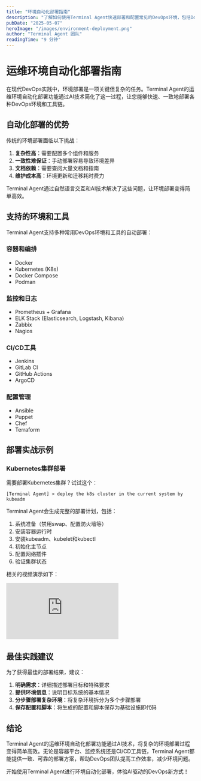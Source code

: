 ```yaml
---
title: "环境自动化部署指南"
description: "了解如何使用Terminal Agent快速部署和配置常见的DevOps环境，包括Docker、Kubernetes和监控系统。"
pubDate: "2025-05-07"
heroImage: "/images/environment-deployment.png"
author: "Terminal Agent 团队"
readingTime: "9 分钟"
---
```


# 运维环境自动化部署指南

在现代DevOps实践中，环境部署是一项关键但复杂的任务。Terminal Agent的运维环境自动化部署功能通过AI技术简化了这一过程，让您能够快速、一致地部署各种DevOps环境和工具链。

## 自动化部署的优势

传统的环境部署面临以下挑战：

1. **复杂性高**：需要配置多个组件和服务
2. **一致性难保证**：手动部署容易导致环境差异
3. **文档依赖**：需要查阅大量文档和指南
4. **维护成本高**：环境更新和迁移耗时费力

Terminal Agent通过自然语言交互和AI技术解决了这些问题，让环境部署变得简单高效。

## 支持的环境和工具

Terminal Agent支持多种常用DevOps环境和工具的自动部署：

### 容器和编排
- Docker
- Kubernetes (K8s)
- Docker Compose
- Podman

### 监控和日志
- Prometheus + Grafana
- ELK Stack (Elasticsearch, Logstash, Kibana)
- Zabbix
- Nagios

### CI/CD工具
- Jenkins
- GitLab CI
- GitHub Actions
- ArgoCD

### 配置管理
- Ansible
- Puppet
- Chef
- Terraform

## 部署实战示例

### Kubernetes集群部署

需要部署Kubernetes集群？试试这个：

```
[Terminal Agent] > deploy the k8s cluster in the current system by kubeadm
```

Terminal Agent会生成完整的部署计划，包括：

1. 系统准备（禁用swap、配置防火墙等）
2. 安装容器运行时
3. 安装kubeadm、kubelet和kubectl
4. 初始化主节点
5. 配置网络插件
6. 验证集群状态

相关的视频演示如下：
<div class="youtube-embed-container">
  <div class="youtube-embed-wrapper">
    <iframe
      src="https://www.youtube.com/embed/NlpvRfUFGYY"
      title="Terminal Agent deploy k8s cluster"
      frameborder="0"
      allow="accelerometer; autoplay; clipboard-write; encrypted-media; gyroscope; picture-in-picture"
      allowfullscreen
      class="youtube-iframe"
    ></iframe>
  </div>
</div>

## 最佳实践建议

为了获得最佳的部署结果，建议：

1. **明确需求**：详细描述部署目标和特殊要求
2. **提供环境信息**：说明目标系统的基本情况
3. **分步骤部署复杂环境**：将复杂环境拆分为多个步骤部署
4. **保存配置和脚本**：将生成的配置和脚本保存为基础设施即代码

## 结论

Terminal Agent的运维环境自动化部署功能通过AI技术，将复杂的环境部署过程变得简单高效。无论是容器平台、监控系统还是CI/CD工具链，Terminal Agent都能提供一致、可靠的部署方案，帮助DevOps团队提高工作效率，减少环境问题。

开始使用Terminal Agent进行环境自动化部署，体验AI驱动的DevOps新方式！
